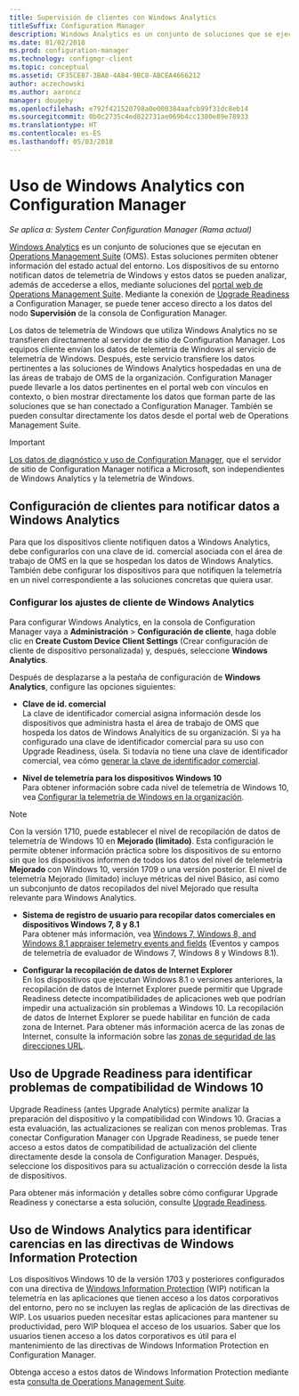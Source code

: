 ```yaml
---
title: Supervisión de clientes con Windows Analytics
titleSuffix: Configuration Manager
description: Windows Analytics es un conjunto de soluciones que se ejecutan en Operations Management Suite que permiten extraer información valiosa sobre el estado actual del entorno. Para ello, aprovecha los datos de telemetría de Windows que notifican los dispositivos de dicho entorno.
ms.date: 01/02/2018
ms.prod: configuration-manager
ms.technology: configmgr-client
ms.topic: conceptual
ms.assetid: CF35CE87-3BA8-4A84-9BC8-ABCEA4666212
author: aczechowski
ms.author: aaroncz
manager: dougeby
ms.openlocfilehash: e792f421520798a0e000384aafcb99f31dc8eb14
ms.sourcegitcommit: 0b0c2735c4ed822731ae069b4cc1380e89e78933
ms.translationtype: HT
ms.contentlocale: es-ES
ms.lasthandoff: 05/03/2018
---
```

# <a name="use-windows-analytics-with-configuration-manager"></a>Uso de Windows Analytics con Configuration Manager

*Se aplica a: System Center Configuration Manager (Rama actual)*

[Windows Analytics](https://www.microsoft.com/WindowsForBusiness/windows-analytics) es un conjunto de soluciones que se ejecutan en [Operations Management Suite](/azure/operations-management-suite/operations-management-suite-overview) (OMS). Estas soluciones permiten obtener información del estado actual del entorno. Los dispositivos de su entorno notifican datos de telemetría de Windows y estos datos se pueden analizar, además de accederse a ellos, mediante soluciones del [portal web de Operations Management Suite](https://mms.microsoft.com). Mediante la conexión de [Upgrade Readiness](/sccm/core/clients/manage/upgrade/upgrade-analytics) a Configuration Manager, se puede tener acceso directo a los datos del nodo **Supervisión** de la consola de Configuration Manager.

Los datos de telemetría de Windows que utiliza Windows Analytics no se transfieren directamente al servidor de sitio de Configuration Manager. Los equipos cliente envían los datos de telemetría de Windows al servicio de telemetría de Windows. Después, este servicio transfiere los datos pertinentes a las soluciones de Windows Analytics hospedadas en una de las áreas de trabajo de OMS de la organización. Configuration Manager puede llevarle a los datos pertinentes en el portal web con vínculos en contexto, o bien mostrar directamente los datos que forman parte de las soluciones que se han conectado a Configuration Manager. También se pueden consultar directamente los datos desde el portal web de Operations Management Suite.

>[!Important]
>[Los datos de diagnóstico y uso de Configuration Manager](../../plan-design/diagnostics/diagnostics-and-usage-data.md), que el servidor de sitio de Configuration Manager notifica a Microsoft, son independientes de Windows Analytics y la telemetría de Windows.

## <a name="configure-clients-to-report-data-to-windows-analytics"></a>Configuración de clientes para notificar datos a Windows Analytics

Para que los dispositivos cliente notifiquen datos a Windows Analytics, debe configurarlos con una clave de id. comercial asociada con el área de trabajo de OMS en la que se hospedan los datos de Windows Analytics. También debe configurar los dispositivos para que notifiquen la telemetría en un nivel correspondiente a las soluciones concretas que quiera usar. 

### <a name="configure-windows-analytics-client-settings"></a>Configurar los ajustes de cliente de Windows Analytics
Para configurar Windows Analytics, en la consola de Configuration Manager vaya a **Administración** > **Configuración de cliente**, haga doble clic en **Create Custom Device Client Settings** (Crear configuración de cliente de dispositivo personalizada) y, después, seleccione **Windows Analytics**.  

Después de desplazarse a la pestaña de configuración de **Windows Analytics**, configure las opciones siguientes:
  -  **Clave de id. comercial**  
La clave de identificador comercial asigna información desde los dispositivos que administra hasta el área de trabajo de OMS que hospeda los datos de Windows Analyitics de su organización. Si ya ha configurado una clave de identificador comercial para su uso con Upgrade Readiness, úsela. Si todavía no tiene una clave de identificador comercial, vea cómo [generar la clave de identificador comercial]( https://technet.microsoft.com/itpro/windows/deploy/upgrade-readiness-get-started#generate-your-commercial-id-key).

  -  **Nivel de telemetría para los dispositivos Windows 10**   
Para obtener información sobre cada nivel de telemetría de Windows 10, vea [Configurar la telemetría de Windows en la organización](https://technet.microsoft.com/itpro/windows/manage/configure-windows-telemetry-in-your-organization#telemetry-levels).

   > [!Note]
   > Con la versión 1710, puede establecer el nivel de recopilación de datos de telemetría de Windows 10 en **Mejorado (limitado)**. Esta configuración le permite obtener información práctica sobre los dispositivos de su entorno sin que los dispositivos informen de todos los datos del nivel de telemetría **Mejorado** con Windows 10, versión 1709 o una versión posterior. El nivel de telemetría Mejorado (limitado) incluye métricas del nivel Básico, así como un subconjunto de datos recopilados del nivel Mejorado que resulta relevante para Windows Analytics.


  -  **Sistema de registro de usuario para recopilar datos comerciales en dispositivos Windows 7, 8 y 8.1**   
Para obtener más información, vea [Windows 7, Windows 8, and Windows 8.1 appraiser telemetry events and fields](https://go.microsoft.com/fwlink/?LinkID=822965) (Eventos y campos de telemetría de evaluador de Windows 7, Windows 8 y Windows 8.1).

  -  **Configurar la recopilación de datos de Internet Explorer**  
En los dispositivos que ejecutan Windows 8.1 o versiones anteriores, la recopilación de datos de Internet Explorer puede permitir que Upgrade Readiness detecte incompatibilidades de aplicaciones web que podrían impedir una actualización sin problemas a Windows 10. La recopilación de datos de Internet Explorer se puede habilitar en función de cada zona de Internet. Para obtener más información acerca de las zonas de Internet, consulte la información sobre las [zonas de seguridad de las direcciones URL](https://msdn.microsoft.com/library/ms537183(v=vs.85).aspx).

## <a name="use-upgrade-readiness-to-identify-windows-10-compatibility-issues"></a>Uso de Upgrade Readiness para identificar problemas de compatibilidad de Windows 10

Upgrade Readiness (antes Upgrade Analytics) permite analizar la preparación del dispositivo y la compatibilidad con Windows 10. Gracias a esta evaluación, las actualizaciones se realizan con menos problemas. Tras conectar Configuration Manager con Upgrade Readiness, se puede tener acceso a estos datos de compatibilidad de actualización del cliente directamente desde la consola de Configuration Manager. Después, seleccione los dispositivos para su actualización o corrección desde la lista de dispositivos.

Para obtener más información y detalles sobre cómo configurar Upgrade Readiness y conectarse a esta solución, consulte [Upgrade Readiness](../../clients/manage/upgrade/upgrade-analytics.md).

## <a name="use-windows-analytics-to-identify-gaps-in-windows-information-protection-policies"></a>Uso de Windows Analytics para identificar carencias en las directivas de Windows Information Protection

Los dispositivos Windows 10 de la versión 1703 y posteriores configurados con una directiva de [Windows Information Protection](https://docs.microsoft.com/windows/threat-protection/windows-information-protection/protect-enterprise-data-using-wip) (WIP) notifican la telemetría en las aplicaciones que tienen acceso a los datos corporativos del entorno, pero no se incluyen las reglas de aplicación de las directivas de WIP. Los usuarios pueden necesitar estas aplicaciones para mantener su productividad, pero WIP bloquea el acceso de los usuarios. Saber que los usuarios tienen acceso a los datos corporativos es útil para el mantenimiento de las directivas de Windows Information Protection en Configuration Manager. 

Obtenga acceso a estos datos de Windows Information Protection mediante esta [consulta de Operations Management Suite](https://go.microsoft.com/fwlink/?linkid=849952).